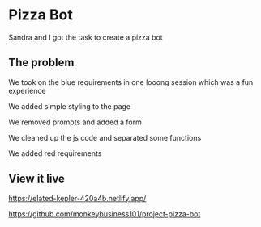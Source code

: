 # Pizza Bot

Sandra and I got the task to create a pizza bot


## The problem

We took on the blue requirements in one looong session which was a fun experience

We added simple styling to the page

We removed prompts and added a form

We cleaned up the js code and separated some functions

We added red requirements

## View it live

https://elated-kepler-420a4b.netlify.app/

https://github.com/monkeybusiness101/project-pizza-bot